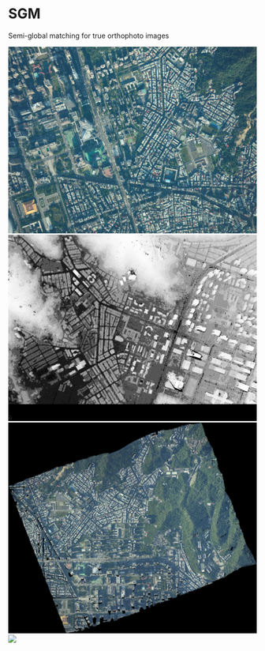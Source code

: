 # SGM
Semi-global matching for true orthophoto images

![](https://github.com/jack09581013/SGM/blob/main/examples/Original%20Image.png)
![](https://github.com/jack09581013/SGM/blob/main/examples/Stereo%20Image%20Matching.png)
![](https://github.com/jack09581013/SGM/blob/main/examples/True%20Orthophoto%20with%2020%20images.png)
![](https://github.com/jack09581013/SGM/blob/main/examples/orthophoto1.tif)

